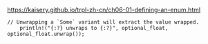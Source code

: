 
https://kaisery.github.io/trpl-zh-cn/ch06-01-defining-an-enum.html





```
// Unwrapping a `Some` variant will extract the value wrapped.
    println!("{:?} unwraps to {:?}", optional_float, optional_float.unwrap());
```